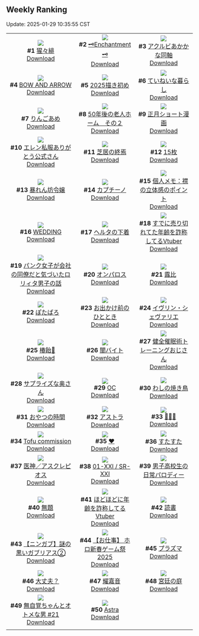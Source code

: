 ## Weekly Ranking
Update: 2025-01-29 10:35:55 CST

|      |      |      |
| :----: | :----: | :----: |
| ![](https://i.pixiv.re/c/240x480/img-master/img/2025/01/23/00/02/44/126475983_p0_master1200.jpg)<br>**#1** [猩々緋](https://www.pixiv.net/artworks/126475983)<br>[Download](https://i.pixiv.re/img-original/img/2025/01/23/00/02/44/126475983_p0.jpg) | ![](https://i.pixiv.re/c/240x480/img-master/img/2025/01/21/09/05/11/126424846_p0_master1200.jpg)<br>**#2** [🗝Enchantment🗝](https://www.pixiv.net/artworks/126424846)<br>[Download](https://i.pixiv.re/img-original/img/2025/01/21/09/05/11/126424846_p0.png) | ![](https://i.pixiv.re/c/240x480/img-master/img/2025/01/22/18/56/50/126465092_p0_master1200.jpg)<br>**#3** [アクルビあかかな同軸](https://www.pixiv.net/artworks/126465092)<br>[Download](https://i.pixiv.re/img-original/img/2025/01/22/18/56/50/126465092_p0.jpg) |
| ![](https://i.pixiv.re/c/240x480/img-master/img/2025/01/22/00/00/56/126445710_p0_master1200.jpg)<br>**#4** [BOW AND ARROW](https://www.pixiv.net/artworks/126445710)<br>[Download](https://i.pixiv.re/img-original/img/2025/01/22/00/00/56/126445710_p0.jpg) | ![](https://i.pixiv.re/c/240x480/img-master/img/2025/01/22/15/35/43/126460605_p0_master1200.jpg)<br>**#5** [2025描き初め](https://www.pixiv.net/artworks/126460605)<br>[Download](https://i.pixiv.re/img-original/img/2025/01/22/15/35/43/126460605_p0.jpg) | ![](https://i.pixiv.re/c/240x480/img-master/img/2025/01/23/07/30/04/126483589_p0_master1200.jpg)<br>**#6** [ていねいな暮らし](https://www.pixiv.net/artworks/126483589)<br>[Download](https://i.pixiv.re/img-original/img/2025/01/23/07/30/04/126483589_p0.jpg) |
| ![](https://i.pixiv.re/c/240x480/img-master/img/2025/01/21/07/30/04/126423535_p0_master1200.jpg)<br>**#7** [りんごあめ](https://www.pixiv.net/artworks/126423535)<br>[Download](https://i.pixiv.re/img-original/img/2025/01/21/07/30/04/126423535_p0.jpg) | ![](https://i.pixiv.re/c/240x480/img-master/img/2025/01/21/18/01/53/126433796_p0_master1200.jpg)<br>**#8** [50年後の老人ホーム　その２](https://www.pixiv.net/artworks/126433796)<br>[Download](https://i.pixiv.re/img-original/img/2025/01/21/18/01/53/126433796_p0.jpg) | ![](https://i.pixiv.re/c/240x480/img-master/img/2025/01/22/17/00/09/126462108_p0_master1200.jpg)<br>**#9** [正月ショート漫画](https://www.pixiv.net/artworks/126462108)<br>[Download](https://i.pixiv.re/img-original/img/2025/01/22/17/00/09/126462108_p0.jpg) |
| ![](https://i.pixiv.re/c/240x480/img-master/img/2025/01/22/00/07/45/126446169_p0_master1200.jpg)<br>**#10** [エレン私服ありがとう公式さん](https://www.pixiv.net/artworks/126446169)<br>[Download](https://i.pixiv.re/img-original/img/2025/01/22/00/07/45/126446169_p0.jpg) | ![](https://i.pixiv.re/c/240x480/img-master/img/2025/01/21/16/26/18/126431631_p0_master1200.jpg)<br>**#11** [芝居の終焉](https://www.pixiv.net/artworks/126431631)<br>[Download](https://i.pixiv.re/img-original/img/2025/01/21/16/26/18/126431631_p0.png) | ![](https://i.pixiv.re/c/240x480/img-master/img/2025/01/23/12/25/15/126487920_p0_master1200.jpg)<br>**#12** [15枚](https://www.pixiv.net/artworks/126487920)<br>[Download](https://i.pixiv.re/img-original/img/2025/01/23/12/25/15/126487920_p0.jpg) |
| ![](https://i.pixiv.re/c/240x480/img-master/img/2025/01/23/00/47/09/126477525_p0_master1200.jpg)<br>**#13** [暴れん坊令嬢](https://www.pixiv.net/artworks/126477525)<br>[Download](https://i.pixiv.re/img-original/img/2025/01/23/00/47/09/126477525_p0.jpg) | ![](https://i.pixiv.re/c/240x480/img-master/img/2025/01/23/20/30/01/126498330_p0_master1200.jpg)<br>**#14** [カプチーノ](https://www.pixiv.net/artworks/126498330)<br>[Download](https://i.pixiv.re/img-original/img/2025/01/23/20/30/01/126498330_p0.png) | ![](https://i.pixiv.re/c/240x480/img-master/img/2025/01/23/06/00/08/126482476_p0_master1200.jpg)<br>**#15** [個人メモ：襟の立体感のポイント](https://www.pixiv.net/artworks/126482476)<br>[Download](https://i.pixiv.re/img-original/img/2025/01/23/06/00/08/126482476_p0.jpg) |
| ![](https://i.pixiv.re/c/240x480/img-master/img/2025/01/21/00/00/22/126415526_p0_master1200.jpg)<br>**#16** [WEDDING](https://www.pixiv.net/artworks/126415526)<br>[Download](https://i.pixiv.re/img-original/img/2025/01/21/00/00/22/126415526_p0.jpg) | ![](https://i.pixiv.re/c/240x480/img-master/img/2025/01/21/00/00/14/126415484_p0_master1200.jpg)<br>**#17** [ヘルタの下着](https://www.pixiv.net/artworks/126415484)<br>[Download](https://i.pixiv.re/img-original/img/2025/01/21/00/00/14/126415484_p0.png) | ![](https://i.pixiv.re/c/240x480/img-master/img/2025/01/22/21/06/59/126469276_p0_master1200.jpg)<br>**#18** [すでに売り切れてた年齢を詐称してるVtuber](https://www.pixiv.net/artworks/126469276)<br>[Download](https://i.pixiv.re/img-original/img/2025/01/22/21/06/59/126469276_p0.png) |
| ![](https://i.pixiv.re/c/240x480/img-master/img/2025/01/21/12/01/08/126427344_p0_master1200.jpg)<br>**#19** [パンク女子が会社の同僚だと気づいたロリィタ男子の話](https://www.pixiv.net/artworks/126427344)<br>[Download](https://i.pixiv.re/img-original/img/2025/01/21/12/01/08/126427344_p0.jpg) | ![](https://i.pixiv.re/c/240x480/img-master/img/2025/01/22/22/31/57/126472297_p0_master1200.jpg)<br>**#20** [オンパロス](https://www.pixiv.net/artworks/126472297)<br>[Download](https://i.pixiv.re/img-original/img/2025/01/22/22/31/57/126472297_p0.jpg) | ![](https://i.pixiv.re/c/240x480/img-master/img/2025/01/22/12/52/03/126458116_p0_master1200.jpg)<br>**#21** [露比](https://www.pixiv.net/artworks/126458116)<br>[Download](https://i.pixiv.re/img-original/img/2025/01/22/12/52/03/126458116_p0.jpg) |
| ![](https://i.pixiv.re/c/240x480/img-master/img/2025/01/22/18/58/16/126465121_p0_master1200.jpg)<br>**#22** [ぽたぱろ](https://www.pixiv.net/artworks/126465121)<br>[Download](https://i.pixiv.re/img-original/img/2025/01/22/18/58/16/126465121_p0.jpg) | ![](https://i.pixiv.re/c/240x480/img-master/img/2025/01/22/20/31/08/126467990_p0_master1200.jpg)<br>**#23** [お出かけ前のひととき](https://www.pixiv.net/artworks/126467990)<br>[Download](https://i.pixiv.re/img-original/img/2025/01/22/20/31/08/126467990_p0.png) | ![](https://i.pixiv.re/c/240x480/img-master/img/2025/01/22/00/01/24/126445767_p0_master1200.jpg)<br>**#24** [イヴリン・シェヴァリエ](https://www.pixiv.net/artworks/126445767)<br>[Download](https://i.pixiv.re/img-original/img/2025/01/22/00/01/24/126445767_p0.jpg) |
| ![](https://i.pixiv.re/c/240x480/img-master/img/2025/01/22/17/50/27/126463211_p0_master1200.jpg)<br>**#25** [椿飴🍭](https://www.pixiv.net/artworks/126463211)<br>[Download](https://i.pixiv.re/img-original/img/2025/01/22/17/50/27/126463211_p0.jpg) | ![](https://i.pixiv.re/c/240x480/img-master/img/2025/01/22/21/00/10/126468964_p0_master1200.jpg)<br>**#26** [闇バイト](https://www.pixiv.net/artworks/126468964)<br>[Download](https://i.pixiv.re/img-original/img/2025/01/22/21/00/10/126468964_p0.jpg) | ![](https://i.pixiv.re/c/240x480/img-master/img/2025/01/22/01/11/31/126448171_p0_master1200.jpg)<br>**#27** [健全催眠術トレーニングおじさん](https://www.pixiv.net/artworks/126448171)<br>[Download](https://i.pixiv.re/img-original/img/2025/01/22/01/11/31/126448171_p0.jpg) |
| ![](https://i.pixiv.re/c/240x480/img-master/img/2025/01/21/00/04/46/126415493_p0_master1200.jpg)<br>**#28** [サプライズな奥さん](https://www.pixiv.net/artworks/126415493)<br>[Download](https://i.pixiv.re/img-original/img/2025/01/21/00/04/46/126415493_p0.jpg) | ![](https://i.pixiv.re/c/240x480/img-master/img/2025/01/21/00/00/30/126415568_p0_master1200.jpg)<br>**#29** [OC](https://www.pixiv.net/artworks/126415568)<br>[Download](https://i.pixiv.re/img-original/img/2025/01/21/00/00/30/126415568_p0.png) | ![](https://i.pixiv.re/c/240x480/img-master/img/2025/01/22/01/40/26/126448829_p0_master1200.jpg)<br>**#30** [わしの焼き鳥](https://www.pixiv.net/artworks/126448829)<br>[Download](https://i.pixiv.re/img-original/img/2025/01/22/01/40/26/126448829_p0.jpg) |
| ![](https://i.pixiv.re/c/240x480/img-master/img/2025/01/22/00/30/03/126446952_p0_master1200.jpg)<br>**#31** [おやつの時間](https://www.pixiv.net/artworks/126446952)<br>[Download](https://i.pixiv.re/img-original/img/2025/01/22/00/30/03/126446952_p0.jpg) | ![](https://i.pixiv.re/c/240x480/img-master/img/2025/01/22/17/24/40/126462645_p0_master1200.jpg)<br>**#32** [アストラ](https://www.pixiv.net/artworks/126462645)<br>[Download](https://i.pixiv.re/img-original/img/2025/01/22/17/24/40/126462645_p0.jpg) | ![](https://i.pixiv.re/c/240x480/img-master/img/2025/01/22/00/00/22/126445595_p0_master1200.jpg)<br>**#33** [🐍👑🐍](https://www.pixiv.net/artworks/126445595)<br>[Download](https://i.pixiv.re/img-original/img/2025/01/22/00/00/22/126445595_p0.png) |
| ![](https://i.pixiv.re/c/240x480/img-master/img/2025/01/22/23/56/14/126475411_p0_master1200.jpg)<br>**#34** [Tofu commission](https://www.pixiv.net/artworks/126475411)<br>[Download](https://i.pixiv.re/img-original/img/2025/01/22/23/56/14/126475411_p0.png) | ![](https://i.pixiv.re/c/240x480/img-master/img/2025/01/28/20/34/12/126445556_p0_master1200.jpg)<br>**#35** [♥](https://www.pixiv.net/artworks/126445556)<br>[Download](https://i.pixiv.re/img-original/img/2025/01/28/20/34/12/126445556_p0.png) | ![](https://i.pixiv.re/c/240x480/img-master/img/2025/01/22/12/19/51/126457570_p0_master1200.jpg)<br>**#36** [すたすた](https://www.pixiv.net/artworks/126457570)<br>[Download](https://i.pixiv.re/img-original/img/2025/01/22/12/19/51/126457570_p0.png) |
| ![](https://i.pixiv.re/c/240x480/img-master/img/2025/01/22/21/06/10/126469253_p0_master1200.jpg)<br>**#37** [医神／アスクレピオス](https://www.pixiv.net/artworks/126469253)<br>[Download](https://i.pixiv.re/img-original/img/2025/01/22/21/06/10/126469253_p0.jpg) | ![](https://i.pixiv.re/c/240x480/img-master/img/2025/01/23/14/09/28/126447841_p0_master1200.jpg)<br>**#38** [01-ⅩⅩⅠ / SR-ⅩⅩⅠ](https://www.pixiv.net/artworks/126447841)<br>[Download](https://i.pixiv.re/img-original/img/2025/01/23/14/09/28/126447841_p0.png) | ![](https://i.pixiv.re/c/240x480/img-master/img/2025/01/22/00/07/08/126446131_p0_master1200.jpg)<br>**#39** [男子高校生の日常パロディー](https://www.pixiv.net/artworks/126446131)<br>[Download](https://i.pixiv.re/img-original/img/2025/01/22/00/07/08/126446131_p0.png) |
| ![](https://i.pixiv.re/c/240x480/img-master/img/2025/01/22/00/14/02/126446426_p0_master1200.jpg)<br>**#40** [無題](https://www.pixiv.net/artworks/126446426)<br>[Download](https://i.pixiv.re/img-original/img/2025/01/22/00/14/02/126446426_p0.png) | ![](https://i.pixiv.re/c/240x480/img-master/img/2025/01/21/21/14/01/126439502_p0_master1200.jpg)<br>**#41** [ほどほどに年齢を詐称してるVtuber](https://www.pixiv.net/artworks/126439502)<br>[Download](https://i.pixiv.re/img-original/img/2025/01/21/21/14/01/126439502_p0.png) | ![](https://i.pixiv.re/c/240x480/img-master/img/2025/01/22/01/23/06/126448419_p0_master1200.jpg)<br>**#42** [読書](https://www.pixiv.net/artworks/126448419)<br>[Download](https://i.pixiv.re/img-original/img/2025/01/22/01/23/06/126448419_p0.jpg) |
| ![](https://i.pixiv.re/c/240x480/img-master/img/2025/01/21/10/34/32/126425991_p0_master1200.jpg)<br>**#43** [【ニンガブ】謎の黒いガブリアス②](https://www.pixiv.net/artworks/126425991)<br>[Download](https://i.pixiv.re/img-original/img/2025/01/21/10/34/32/126425991_p0.jpg) | ![](https://i.pixiv.re/c/240x480/img-master/img/2025/01/22/00/00/18/126445573_p0_master1200.jpg)<br>**#44** [【お仕事】 ホロ新春ゲーム祭2025](https://www.pixiv.net/artworks/126445573)<br>[Download](https://i.pixiv.re/img-original/img/2025/01/22/00/00/18/126445573_p0.png) | ![](https://i.pixiv.re/c/240x480/img-master/img/2025/01/22/19/35/30/126466177_p0_master1200.jpg)<br>**#45** [プラズマ](https://www.pixiv.net/artworks/126466177)<br>[Download](https://i.pixiv.re/img-original/img/2025/01/22/19/35/30/126466177_p0.jpg) |
| ![](https://i.pixiv.re/c/240x480/img-master/img/2025/01/22/16/00/01/126460980_p0_master1200.jpg)<br>**#46** [大丈夫？](https://www.pixiv.net/artworks/126460980)<br>[Download](https://i.pixiv.re/img-original/img/2025/01/22/16/00/01/126460980_p0.jpg) | ![](https://i.pixiv.re/c/240x480/img-master/img/2025/01/22/20/12/43/126467376_p0_master1200.jpg)<br>**#47** [耀嘉音](https://www.pixiv.net/artworks/126467376)<br>[Download](https://i.pixiv.re/img-original/img/2025/01/22/20/12/43/126467376_p0.jpg) | ![](https://i.pixiv.re/c/240x480/img-master/img/2025/01/21/21/05/19/126439223_p0_master1200.jpg)<br>**#48** [宮廷の庭](https://www.pixiv.net/artworks/126439223)<br>[Download](https://i.pixiv.re/img-original/img/2025/01/21/21/05/19/126439223_p0.jpg) |
| ![](https://i.pixiv.re/c/240x480/img-master/img/2025/01/22/00/01/14/126445744_p0_master1200.jpg)<br>**#49** [無自覚ちゃんとオトメな男 #21](https://www.pixiv.net/artworks/126445744)<br>[Download](https://i.pixiv.re/img-original/img/2025/01/22/00/01/14/126445744_p0.jpg) | ![](https://i.pixiv.re/c/240x480/img-master/img/2025/01/22/18/30/02/126464424_p0_master1200.jpg)<br>**#50** [Astra](https://www.pixiv.net/artworks/126464424)<br>[Download](https://i.pixiv.re/img-original/img/2025/01/22/18/30/02/126464424_p0.jpg) |
|      |
